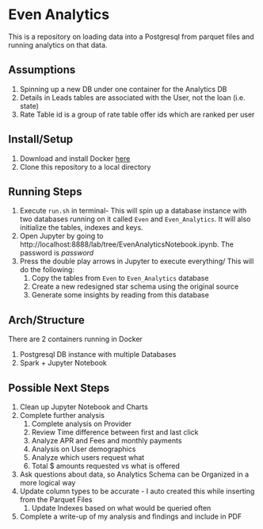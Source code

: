 # Even Analytics

This is a repository on loading data into a Postgresql from parquet files and running analytics on that data.

## Assumptions

1. Spinning up a new DB under one container for the Analytics DB
2. Details in Leads tables are associated with the User, not the loan (i.e. state)
3. Rate Table id is a group of rate table offer ids which are ranked per user

## Install/Setup

1. Download and install Docker [here](https://docs.docker.com/get-docker/)
2. Clone this repository to a local directory

## Running Steps

1. Execute `run.sh` in terminal- This will spin up a database instance with two databases running on it called `Even` and
   `Even_Analytics`. It will also initialize the tables, indexes and keys.
2. Open Jupyter by going to http://localhost:8888/lab/tree/EvenAnalyticsNotebook.ipynb. The password is *password*
3. Press the double play arrows in Jupyter to execute everything/ This will do the following:
    1. Copy the tables from `Even` to `Even_Analytics` database
    2. Create a new redesigned star schema using the original source
    3. Generate some insights by reading from this database

## Arch/Structure

There are 2 containers running in Docker

1. Postgresql DB instance with multiple Databases
2. Spark + Jupyter Notebook

## Possible Next Steps

1. Clean up Jupyter Notebook and Charts
2. Complete further analysis
    1. Complete analysis on Provider
    2. Review Time difference between first and last click
    3. Analyze APR and Fees and monthly payments
    4. Analysis on User demographics
    5. Analyze which users request what
    6. Total $ amounts requested vs what is offered
3. Ask questions about data, so Analytics Schema can be Organized in a more logical way
4. Update column types to be accurate - I auto created this while inserting from the Parquet Files
   1. Update Indexes based on what would be queried often
5. Complete a write-up of my analysis and findings and include in PDF
   